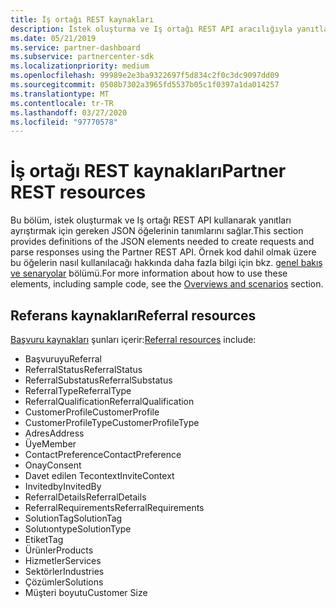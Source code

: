 ```yaml
---
title: İş ortağı REST kaynakları
description: İstek oluşturma ve Iş ortağı REST API aracılığıyla yanıtları ayrıştırma için JSON öğelerinin tanımları.
ms.date: 05/21/2019
ms.service: partner-dashboard
ms.subservice: partnercenter-sdk
ms.localizationpriority: medium
ms.openlocfilehash: 99989e2e3ba9322697f5d834c2f0c3dc9097dd09
ms.sourcegitcommit: 0508b7302a3965fd5537b05c1f0397a1da014257
ms.translationtype: MT
ms.contentlocale: tr-TR
ms.lasthandoff: 03/27/2020
ms.locfileid: "97770578"
---
```

# <a name="partner-rest-resources"></a><span data-ttu-id="1f357-103">İş ortağı REST kaynakları</span><span class="sxs-lookup"><span data-stu-id="1f357-103">Partner REST resources</span></span>

<span data-ttu-id="1f357-104">Bu bölüm, istek oluşturmak ve Iş ortağı REST API kullanarak yanıtları ayrıştırmak için gereken JSON öğelerinin tanımlarını sağlar.</span><span class="sxs-lookup"><span data-stu-id="1f357-104">This section provides definitions of the JSON elements needed to create requests and parse responses using the Partner REST API.</span></span> <span data-ttu-id="1f357-105">Örnek kod dahil olmak üzere bu öğelerin nasıl kullanılacağı hakkında daha fazla bilgi için bkz. [genel bakış ve senaryolar](index.md) bölümü.</span><span class="sxs-lookup"><span data-stu-id="1f357-105">For more information about how to use these elements, including sample code, see the [Overviews and scenarios](index.md) section.</span></span>

## <a name="referral-resources"></a><span data-ttu-id="1f357-106">Referans kaynakları</span><span class="sxs-lookup"><span data-stu-id="1f357-106">Referral resources</span></span>
<span data-ttu-id="1f357-107">[Başvuru kaynakları](referral-resources.md) şunları içerir:</span><span class="sxs-lookup"><span data-stu-id="1f357-107">[Referral resources](referral-resources.md) include:</span></span>

* <span data-ttu-id="1f357-108">Başvuruyu</span><span class="sxs-lookup"><span data-stu-id="1f357-108">Referral</span></span>
* <span data-ttu-id="1f357-109">ReferralStatus</span><span class="sxs-lookup"><span data-stu-id="1f357-109">ReferralStatus</span></span>
* <span data-ttu-id="1f357-110">ReferralSubstatus</span><span class="sxs-lookup"><span data-stu-id="1f357-110">ReferralSubstatus</span></span>
* <span data-ttu-id="1f357-111">ReferralType</span><span class="sxs-lookup"><span data-stu-id="1f357-111">ReferralType</span></span>
* <span data-ttu-id="1f357-112">ReferralQualification</span><span class="sxs-lookup"><span data-stu-id="1f357-112">ReferralQualification</span></span>
* <span data-ttu-id="1f357-113">CustomerProfile</span><span class="sxs-lookup"><span data-stu-id="1f357-113">CustomerProfile</span></span>
* <span data-ttu-id="1f357-114">CustomerProfileType</span><span class="sxs-lookup"><span data-stu-id="1f357-114">CustomerProfileType</span></span>
* <span data-ttu-id="1f357-115">Adres</span><span class="sxs-lookup"><span data-stu-id="1f357-115">Address</span></span>
* <span data-ttu-id="1f357-116">Üye</span><span class="sxs-lookup"><span data-stu-id="1f357-116">Member</span></span>
* <span data-ttu-id="1f357-117">ContactPreference</span><span class="sxs-lookup"><span data-stu-id="1f357-117">ContactPreference</span></span>
* <span data-ttu-id="1f357-118">Onay</span><span class="sxs-lookup"><span data-stu-id="1f357-118">Consent</span></span>
* <span data-ttu-id="1f357-119">Davet edilen Tecontext</span><span class="sxs-lookup"><span data-stu-id="1f357-119">InviteContext</span></span>
* <span data-ttu-id="1f357-120">Invitedby</span><span class="sxs-lookup"><span data-stu-id="1f357-120">InvitedBy</span></span>
* <span data-ttu-id="1f357-121">ReferralDetails</span><span class="sxs-lookup"><span data-stu-id="1f357-121">ReferralDetails</span></span>
* <span data-ttu-id="1f357-122">ReferralRequirements</span><span class="sxs-lookup"><span data-stu-id="1f357-122">ReferralRequirements</span></span>
* <span data-ttu-id="1f357-123">SolutionTag</span><span class="sxs-lookup"><span data-stu-id="1f357-123">SolutionTag</span></span>
* <span data-ttu-id="1f357-124">Solutıontype</span><span class="sxs-lookup"><span data-stu-id="1f357-124">SolutionType</span></span>
* <span data-ttu-id="1f357-125">Etiket</span><span class="sxs-lookup"><span data-stu-id="1f357-125">Tag</span></span>
* <span data-ttu-id="1f357-126">Ürünler</span><span class="sxs-lookup"><span data-stu-id="1f357-126">Products</span></span>
* <span data-ttu-id="1f357-127">Hizmetler</span><span class="sxs-lookup"><span data-stu-id="1f357-127">Services</span></span>
* <span data-ttu-id="1f357-128">Sektörler</span><span class="sxs-lookup"><span data-stu-id="1f357-128">Industries</span></span>
* <span data-ttu-id="1f357-129">Çözümler</span><span class="sxs-lookup"><span data-stu-id="1f357-129">Solutions</span></span>
* <span data-ttu-id="1f357-130">Müşteri boyutu</span><span class="sxs-lookup"><span data-stu-id="1f357-130">Customer Size</span></span>
